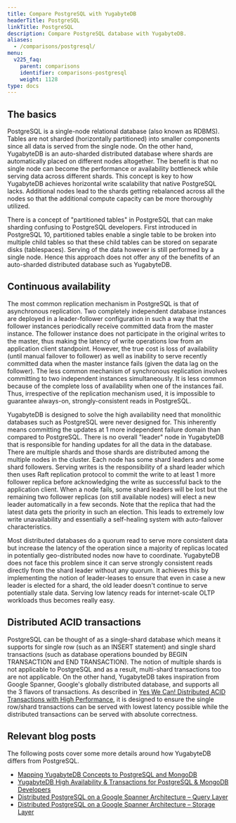 ```yaml
---
title: Compare PostgreSQL with YugabyteDB
headerTitle: PostgreSQL
linkTitle: PostgreSQL
description: Compare PostgreSQL database with YugabyteDB.
aliases:
  - /comparisons/postgresql/
menu:
  v225_faq:
    parent: comparisons
    identifier: comparisons-postgresql
    weight: 1128
type: docs
---
```


## The basics

PostgreSQL is a single-node relational database (also known as RDBMS). Tables are not sharded (horizontally partitioned) into smaller components since all data is served from the single node. On the other hand, YugabyteDB is an auto-sharded distributed database where shards are automatically placed on different nodes altogether. The benefit is that no single node can become the performance or availability bottleneck while serving data across different shards. This concept is key to how YugabyteDB achieves horizontal write scalability that native PostgreSQL lacks. Additional nodes lead to the shards getting rebalanced across all the nodes so that the additional compute capacity can be more thoroughly utilized.

There is a concept of "partitioned tables" in PostgreSQL that can make sharding confusing to PostgreSQL developers. First introduced in PostgreSQL 10, partitioned tables enable a single table to be broken into multiple child tables so that these child tables can be stored on separate disks (tablespaces). Serving of the data however is still performed by a single node. Hence this approach does not offer any of the benefits of an auto-sharded distributed database such as YugabyteDB.

## Continuous availability

The most common replication mechanism in PostgreSQL is that of asynchronous replication. Two completely independent database instances are deployed in a leader-follower configuration in such a way that the follower instances periodically receive committed data from the master instance. The follower instance does not participate in the original writes to the master, thus making the latency of write operations low from an application client standpoint. However, the true cost is loss of availability (until manual failover to follower) as well as inability to serve recently committed data when the master instance fails (given the data lag on the follower). The less common mechanism of synchronous replication involves committing to two independent instances simultaneously. It is less common because of the complete loss of availability when one of the instances fail. Thus, irrespective of the replication mechanism used, it is impossible to guarantee always-on, strongly-consistent reads in PostgreSQL.

YugabyteDB is designed to solve the high availability need that monolithic databases such as PostgreSQL were never designed for. This inherently means committing the updates at 1 more independent failure domain than compared to PostgreSQL. There is no overall "leader" node in YugabyteDB that is responsible for handing updates for all the data in the database. There are multiple shards and those shards are distributed among the multiple nodes in the cluster. Each node has some shard leaders and some shard followers. Serving writes is the responsibility of a shard leader which then uses Raft replication protocol to commit the write to at least 1 more follower replica before acknowledging the write as successful back to the application client. When a node fails, some shard leaders will be lost but the remaining two follower replicas (on still available nodes) will elect a new leader automatically in a few seconds. Note that the replica that had the latest data gets the priority in such an election. This leads to extremely low write unavailability and essentially a self-healing system with auto-failover characteristics.

Most distributed databases do a quorum read to serve more consistent data but increase the latency of the operation since a majority of replicas located in potentially geo-distributed nodes now have to coordinate. YugabyteDB does not face this problem since it can serve strongly consistent reads directly from the shard leader without any quorum. It achieves this by implementing the notion of leader-leases to ensure that even in case a new leader is elected for a shard, the old leader doesn't continue to serve potentially stale data. Serving low latency reads for internet-scale OLTP workloads thus becomes really easy.

## Distributed ACID transactions

PostgreSQL can be thought of as a single-shard database which means it supports for single row (such as an INSERT statement) and single shard transactions (such as database operations bounded by BEGIN TRANSACTION and END TRANSACTION). The notion of multiple shards is not applicable to PostgreSQL and as a result, multi-shard transactions too are not applicable. On the other hand, YugabyteDB takes inspiration from Google Spanner, Google's globally distributed database, and supports all the 3 flavors of transactions. As described in [Yes We Can! Distributed ACID Transactions with High Performance](https://www.yugabyte.com/blog/yes-we-can-distributed-acid-transactions-with-high-performance/), it is designed to ensure the single row/shard transactions can be served with lowest latency possible while the distributed transactions can be served with absolute correctness.

## Relevant blog posts

The following posts cover some more details around how YugabyteDB differs from PostgreSQL.

- [Mapping YugabyteDB Concepts to PostgreSQL and MongoDB](https://www.yugabyte.com/blog/mapping-yugabyte-db-concepts-to-postgresql-and-mongodb/)
- [YugabyteDB High Availability & Transactions for PostgreSQL & MongoDB Developers](https://www.yugabyte.com/blog/mapping-yugabyte-db-concepts-to-postgresql-and-mongodb/)
- [Distributed PostgreSQL on a Google Spanner Architecture – Query Layer](https://www.yugabyte.com/blog/distributed-postgresql-on-a-google-spanner-architecture-query-layer/)
- [Distributed PostgreSQL on a Google Spanner Architecture – Storage Layer](https://www.yugabyte.com/blog/distributed-postgresql-on-a-google-spanner-architecture-storage-layer/)
